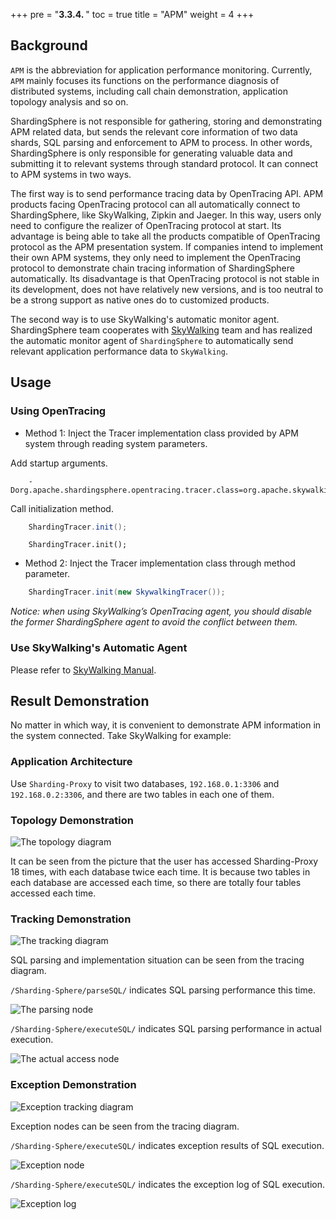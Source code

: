 +++
pre = "<b>3.3.4. </b>"
toc = true
title = "APM"
weight = 4
+++

## Background

`APM` is the abbreviation for application performance monitoring. 
Currently, `APM` mainly focuses its functions on the performance diagnosis of distributed systems, including call chain demonstration, application topology analysis and so on.

ShardingSphere is not responsible for gathering, storing and demonstrating APM related data, but sends the relevant core information of two data shards, SQL parsing and enforcement to APM to process. 
In other words, ShardingSphere is only responsible for generating valuable data and submitting it to relevant systems through standard protocol. 
It can connect to APM systems in two ways.

The first way is to send performance tracing data by OpenTracing API. 
APM products facing OpenTracing protocol can all automatically connect to ShardingSphere, like SkyWalking, Zipkin and Jaeger. 
In this way, users only need to configure the realizer of OpenTracing protocol at start. 
Its advantage is being able to take all the products compatible of OpenTracing protocol as the APM presentation system. 
If companies intend to implement their own APM systems, they only need to implement the OpenTracing protocol to demonstrate chain tracing information of ShardingSphere automatically. 
Its disadvantage is that OpenTracing protocol is not stable in its development, does not have relatively new versions, and is too neutral to be a strong support as native ones do to customized products.

The second way is to use SkyWalking's automatic monitor agent. 
ShardingSphere team cooperates with [SkyWalking](http://skywalking.io/) team and has realized the automatic monitor agent of `ShardingSphere` to automatically send relevant application performance data to `SkyWalking`.

## Usage

### Using OpenTracing

* Method 1: Inject the Tracer implementation class provided by APM system through reading system parameters.



Add startup arguments.

```
    -Dorg.apache.shardingsphere.opentracing.tracer.class=org.apache.skywalking.apm.toolkit.opentracing.SkywalkingTracer
```

Call initialization method.

```java
    ShardingTracer.init();
```

```
    ShardingTracer.init();
```

* Method 2: Inject the Tracer implementation class through method parameter.

```java
    ShardingTracer.init(new SkywalkingTracer());
```

*Notice: when using SkyWalking’s OpenTracing agent, you should disable the former ShardingSphere agent to avoid the conflict between them.*

### Use SkyWalking's Automatic Agent

Please refer to [SkyWalking Manual](https://github.com/apache/incubator-skywalking/blob/5.x/docs/en/Quick-start.md).

## Result Demonstration

No matter in which way, it is convenient to demonstrate APM information in the system connected. Take SkyWalking for example:

### Application Architecture

Use `Sharding-Proxy` to visit two databases, `192.168.0.1:3306` and `192.168.0.2:3306`, and there are two tables in each one of them.

### Topology Demonstration

![The topology diagram](https://shardingsphere.apache.org/document/current/img/apm/5x_topology.png)

It can be seen from the picture that the user has accessed Sharding-Proxy 18 times, with each database twice each time. 
It is because two tables in each database are accessed each time, so there are totally four tables accessed each time.

### Tracking Demonstration

![The tracking diagram](https://shardingsphere.apache.org/document/current/img/apm/5x_trace.png)

SQL parsing and implementation situation can be seen from the tracing diagram.

`/Sharding-Sphere/parseSQL/` indicates SQL parsing performance this time.

![The parsing node](https://shardingsphere.apache.org/document/current/img/apm/5x_parse.png)

`/Sharding-Sphere/executeSQL/` indicates SQL parsing performance in actual execution.

![The actual access node](https://shardingsphere.apache.org/document/current/img/apm/5x_executeSQL.png)

### Exception Demonstration

![Exception tracking diagram](https://shardingsphere.apache.org/document/current/img/apm/5x_trace_err.png)

Exception nodes can be seen from the tracing diagram.

`/Sharding-Sphere/executeSQL/` indicates exception results of SQL execution.

![Exception node](https://shardingsphere.apache.org/document/current/img/apm/5x_executeSQL_Tags_err.png)

`/Sharding-Sphere/executeSQL/` indicates the exception log of SQL execution.

![Exception log](https://shardingsphere.apache.org/document/current/img/apm/5x_executeSQL_Logs_err.png)
